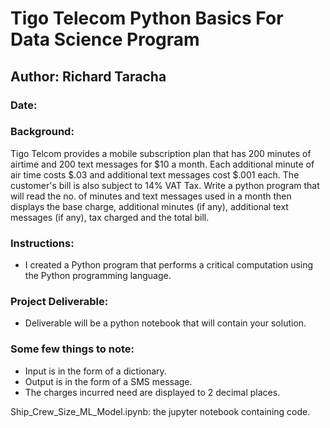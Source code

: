 # Tigo Telecom Python Basics For Data Science Program

## Author: Richard Taracha

### Date:


### Background:
Tigo Telcom provides a mobile subscription plan that has 200 minutes of airtime and 200 text messages for $10 a month. Each additional minute of air time costs $.03 and additional text messages cost $.001 each. The customer's bill is also subject to 14% VAT Tax. Write a python program that will read the no. of minutes and text messages used in a month then displays the base charge, additional minutes (if any), additional text messages (if any), tax charged and the total bill. 

### Instructions:
* I created a Python program that performs a critical computation using the Python programming language. 


### Project Deliverable:
* Deliverable will be a python notebook that will contain your solution. 

### Some few things to note: 
* Input is in the form of a dictionary. 
* Output is in the form of a SMS message. 
* The charges incurred need are displayed to 2 decimal places. 

Ship_Crew_Size_ML_Model.ipynb: the jupyter notebook containing code.
